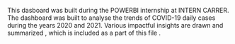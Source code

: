 This dasboard was built during the POWERBI internship at INTERN CARRER.
The dashboard was built to analyse the trends of COVID-19 daily cases during the years 2020 and 2021. Various impactful insights are drawn and summarized , which is included as a part of this file .
